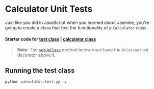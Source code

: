 # Calculator Unit Tests

Just like you did in JavaScript when you learned about Jasmine, you're going to create a class that test the functionality of a `Calculator` class.

#### Starter code for [test class](sample/calculator.test.py) | [calculator class](sample/calculator.py)
> **Note**: The [`setUpClass`](https://docs.python.org/3.6/library/unittest.html#unittest.TestCase.setUpClass) method below must have the `@classmethod` decorator above it. 

## Running the test class

```
python calculator.test.py -v
```